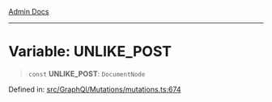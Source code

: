 [Admin Docs](/)

***

# Variable: UNLIKE\_POST

> `const` **UNLIKE\_POST**: `DocumentNode`


Defined in: [src/GraphQl/Mutations/mutations.ts:674](https://github.com/PalisadoesFoundation/talawa-admin/blob/main/src/GraphQl/Mutations/mutations.ts#L674)

